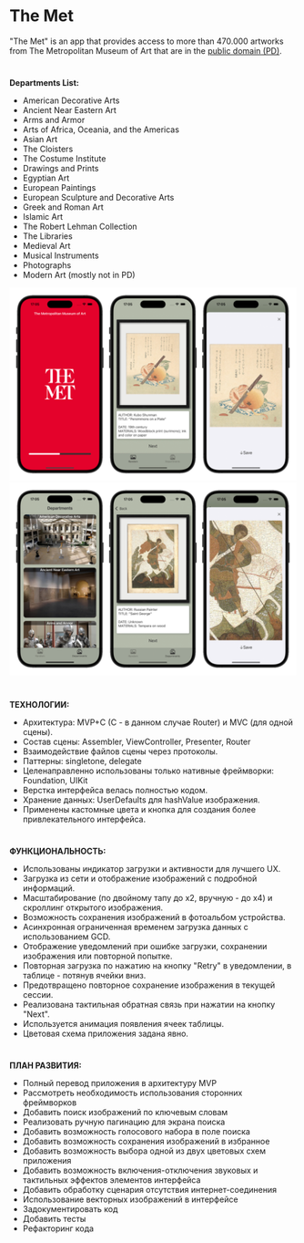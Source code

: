 # The Met

"The Met" is an app that provides access to more than 470.000 artworks from The Metropolitan Museum of Art that are in the [public domain (PD)](https://en.wikipedia.org/wiki/Public_domain).

#
**Departments List:**
- American Decorative Arts
- Ancient Near Eastern Art
- Arms and Armor
- Arts of Africa, Oceania, and the Americas
- Asian Art
- The Cloisters
- The Costume Institute
- Drawings and Prints
- Egyptian Art
- European Paintings
- European Sculpture and Decorative Arts
- Greek and Roman Art
- Islamic Art
- The Robert Lehman Collection
- The Libraries
- Medieval Art
- Musical Instruments
- Photographs
- Modern Art (mostly not in PD)

![](https://github.com/eldarovsky/The-Met/blob/main/images/Image_01.png)
![](https://github.com/eldarovsky/The-Met/blob/main/images/Image_02.png)
#
**ТЕХНОЛОГИИ:**
- Архитектура: MVP+C (C - в данном случае Router) и MVC (для одной сцены).
- Состав сцены: Assembler, ViewController, Presenter, Router
- Взаимодействие файлов сцены через протоколы.
- Паттерны: singletone, delegate
- Целенаправленно использованы только нативные фреймворки: Foundation, UIKit
- Верстка интерфейса велась полностью кодом.
- Хранение данных: UserDefaults для hashValue изображения.
- Применены кастомные цвета и кнопка для создания более привлекательного интерфейса.
#
**ФУНКЦИОНАЛЬНОСТЬ:**
- Использованы индикатор загрузки и активности для лучшего UX.
- Загрузка из сети и отображение изображений с подробной информаций.
- Масштабирование (по двойному тапу до х2, вручную - до х4) и скроллинг открытого изображения.
- Возможность сохранения изображений в фотоальбом устройства.
- Асинхронная ограниченная временем загрузка данных с использованием GCD.
- Отображение уведомлений при ошибке загрузки, сохранении изображения или повторной попытке.
- Повторная загрузка по нажатию на кнопку "Retry" в уведомлении, в таблице - потянув ячейки вниз.
- Предотвращено повторное сохранение изображения в текущей сессии.
- Реализована тактильная обратная связь при нажатии на кнопку "Next".
- Используется анимация появления ячеек таблицы.
- Цветовая схема приложения задана явно.
#
**ПЛАН РАЗВИТИЯ:**
- Полный перевод приложения в архитектуру MVP
- Рассмотреть необходимость использования сторонних фреймворков
- Добавить поиск изображений по ключевым словам
- Реализовать ручную пагинацию для экрана поиска
- Добавить возможность голосового набора в поле поиска
- Добавить возможность сохранения изображений в избранное
- Добавить возможность выбора одной из двух цветовых схем приложения
- Добавить возможность включения-отключения звуковых и тактильных эффектов элементов интерфейса
- Добавить обработку сценария отсутствия интернет-соединения
- Использование векторных изображений в интерфейсе
- Задокументировать код
- Добавить тесты
- Рефакторинг кода
